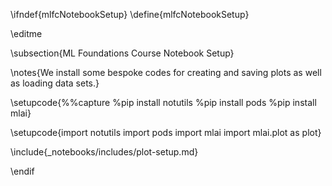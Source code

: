 \ifndef{mlfcNotebookSetup}
\define{mlfcNotebookSetup}

\editme

\subsection{ML Foundations Course Notebook Setup}

\notes{We install some bespoke codes for creating and saving plots as well as loading data sets.}

\setupcode{%%capture
%pip install notutils
%pip install pods
%pip install mlai}

\setupcode{import notutils
import pods
import mlai
import mlai.plot as plot}

\include{_notebooks/includes/plot-setup.md}

\endif
